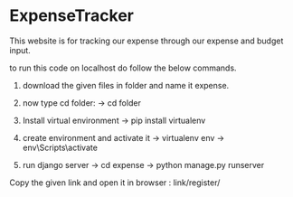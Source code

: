 # ExpenseTracker

This website is for tracking our expense through our expense and budget input.

to run this code on localhost do follow the below commands.

1. download the given files in folder and name it expense.

2. now type cd folder: 
-> cd folder

3. Install virtual environment
-> pip install virtualenv

4. create environment and activate it
   -> virtualenv env
   -> env\Scripts\activate
   
4. run django server
   -> cd expense
   -> python manage.py runserver
    
Copy the given link and open it in browser : link/register/ 

